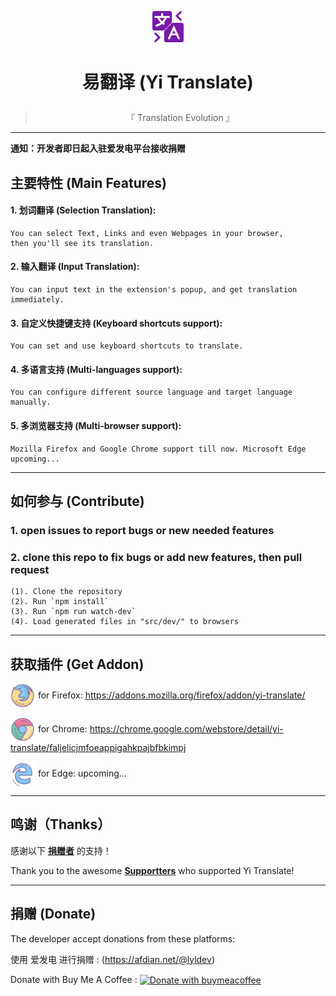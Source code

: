 
<p align='center' ><sub><img src="src/icons/64.png" width=50px height=50px></sub></p>

# <p align='center' > 易翻译 (Yi Translate)</p>
> <p align='center' >『 Translation Evolution 』</p>

---
**通知：开发者即日起入驻爱发电平台接收捐赠**

## 主要特性 (Main Features)

#### 1. 划词翻译 (Selection Translation):
    You can select Text, Links and even Webpages in your browser, 
    then you'll see its translation.
#### 2. 输入翻译 (Input Translation):
    You can input text in the extension's popup, and get translation immediately.
#### 3. 自定义快捷键支持 (Keyboard shortcuts support):
    You can set and use keyboard shortcuts to translate.
#### 4. 多语言支持 (Multi-languages support):
    You can configure different source language and target language manually.
#### 5. 多浏览器支持 (Multi-browser support):
    Mozilla Firefox and Google Chrome support till now. Microsoft Edge upcoming...

---

## 如何参与 (Contribute)

### 1. open issues to report bugs or new needed features

### 2. clone this repo to fix bugs or add new features, then pull request

    (1). Clone the repository 
    (2). Run `npm install`
    (3). Run `npm run watch-dev`
    (4). Load generated files in "src/dev/" to browsers

---

## 获取插件 (Get Addon)

[<img src="other\browser-icons\firefox-100.png" width="40" height="40" align="center" alt="for Firefox">](https://addons.mozilla.org/firefox/addon/yi-translate/)    for Firefox: https://addons.mozilla.org/firefox/addon/yi-translate/

[<img src="other\browser-icons\chrome-100.png" width="40" height="40" align="center" alt="for Chrome">](https://chrome.google.com/webstore/detail/yi-translate/faljelicjmfoeappigahkpajbfbkimpj)    for Chrome: https://chrome.google.com/webstore/detail/yi-translate/faljelicjmfoeappigahkpajbfbkimpj

[<img src="other\browser-icons\edge-100.png" width="40" height="40" align="center" alt="for Edge">](https://microsoftedge.microsoft.com/addons/detail/edfmadficdboalegoclejlgabmheafbm)    for Edge: upcoming...
<!-- [<img src="other\browser-icons\edge-100.png" width="40" height="40" align="center" alt="for Edge">](https://microsoftedge.microsoft.com/addons/detail/edfmadficdboalegoclejlgabmheafbm)    for Edge: https://microsoftedge.microsoft.com/addons/detail/edfmadficdboalegoclejlgabmheafbm -->

---

## 鸣谢（Thanks）

感谢以下 **[捐赠者](https://github.com/lyldev/yi-translate/blob/master/BACKERS.md)** 的支持！

Thank you to the awesome **[Supportters](https://github.com/lyldev/yi-translate/blob/master/BACKERS.md)** who supported Yi Translate!

---

## 捐赠 (Donate)

The developer accept donations from these platforms:

<!-- 使用 冲呀 进行捐赠 : (https://www.chongya.com/@lyldev) -->


使用 爱发电 进行捐赠 : (https://afdian.net/@lyldev)

<!-- donate with Patreon : 
[<img
    src="https://c5.patreon.com/external/logo/become_a_patron_button.png" alt="Donate with patreon"
    height="38px" width="162px" align="center"
/>](https://www.patreon.com/lyldev) -->

Donate with Buy Me A Coffee : 
[<img
    src="https://cdn.buymeacoffee.com/buttons/arial-violet.png" alt="Donate with buymeacoffee"
    height="38px" width="162px" align="center"
/>](https://www.buymeacoffee.com/lyldev)

